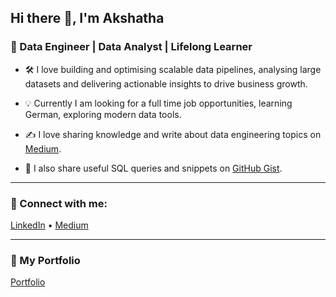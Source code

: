 ## Hi there 👋, I'm Akshatha

### 🚀 Data Engineer | Data Analyst | Lifelong Learner

<!--
**aakshatha02/aakshatha02** is a ✨ _special_ ✨ repository because its `README.md` (this file) appears on your GitHub profile.

Here are some ideas to get you started:

- 🔭 I’m currently working on ...
- 🌱 I’m currently learning ...
- 👯 I’m looking to collaborate on ...
- 🤔 I’m looking for help with ...
- 💬 Ask me about ...
- 📫 How to reach me: ...
- 😄 Pronouns: ...
- ⚡ Fun fact: ...
-->

- 🛠️ I love building and optimising scalable data pipelines, analysing large datasets and delivering actionable insights to drive business growth.
  
- 💡 Currently I am looking for a full time job opportunities, learning German, exploring modern data tools.
  
- ✍️ I love sharing knowledge and write about data engineering topics on [Medium](https://medium.com/@akshathakulal).
  
- 💾 I also share useful SQL queries and snippets on [GitHub Gist](https://gist.github.com/aakshatha02).

---

### 🔗 Connect with me:

[LinkedIn](https://www.linkedin.com/in/akshatha-aa7410132/) • [Medium](https://medium.com/@akshathakulal)

---

### 📂 My Portfolio  
[Portfolio](https://sites.google.com/view/akshathakulal/)





